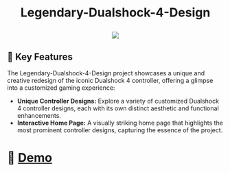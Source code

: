 # <p align="center" id="title">Legendary-Dualshock-4-Design</p>

<p align="center"><img src="https://github.com/ferdi-ulas/Legendary-Dualshock-4-Design/blob/main/%C4%B0mage/Legendary-Dualshock-4-Design.png"></p>

## 🧐 Key Features

The Legendary-Dualshock-4-Design project showcases a unique and creative redesign of the iconic Dualshock 4 controller, offering a glimpse into a customized gaming experience:

- **Unique Controller Designs:** Explore a variety of customized Dualshock 4 controller designs, each with its own distinct aesthetic and functional enhancements.
- **Interactive Home Page:** A visually striking home page that highlights the most prominent controller designs, capturing the essence of the project.

# 🚀 [Demo](https://legendary-dualshock-4-design.vercel.app/)
